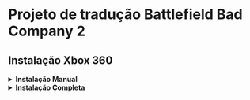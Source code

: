 # Projeto de tradução Battlefield Bad Company 2

## Instalação Xbox 360
<details>
<summary> <b> Instalação Manual </b> </summary>
<p>
<p> Requistios </p>

 Versão Testada: 454108A8
 Title Update #3 
 MD5 da TU03 = 03B7E11E3442366FE5E823D42FF926E0 
 
 Abra a ferramenta CON Manager na pasta "Ferramenta"
 Clique em " Open File".
 Abra o arquivo de Title Update #3 do Battlefield Bad Company 2.
 Clique com o Botão direito do Mouse em cima do arquivo "build_overlay-00.fbrb".
 Clique em "Replace File".
 Escolha o arquivo traduzido "build_overlay-00.fbrb" na pasta "Traducao".
 Espere finalizar o processo.
 Insira o Title Update #3 com a tradução no seu Xbox360 da forma que preferir.
 
 </p>
 </details>
 
<details>
<summary> <b> Instalação Completa </b> </summary>
<p>
Insira o Title Update #3 com a tradução no seu Xbox360 da forma que preferir.
</p>
</details>
